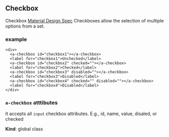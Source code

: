 <a name="Checkbox"></a>

## Checkbox
Checkbox
[Material Design Spec](https://material.io/guidelines/components/selection-controls.html#)
Checkboxes allow the selection of multiple options from a set.

### example
```
<div>
  <a-checkbox id="checkbox1"></a-checkbox>
  <label for="checkbox1">Unchecked</label>
  <a-checkbox id="checkbox2" checked=""></a-checkbox>
  <label for="checkbox2">Checked</label>
  <a-checkbox id="checkbox3" disabled=""></a-checkbox>
  <label for="checkbox3">Disabled</label>
  <a-checkbox id="checkbox4" checked="" disabled=""></a-checkbox>
  <label for="checkbox4">Disabled</label>
</div> 
```

### `a-checkbox` atttibutes
 It accepts all `input` checkbox attributes. E.g., id, name, value, disaled, or checked

**Kind**: global class  

